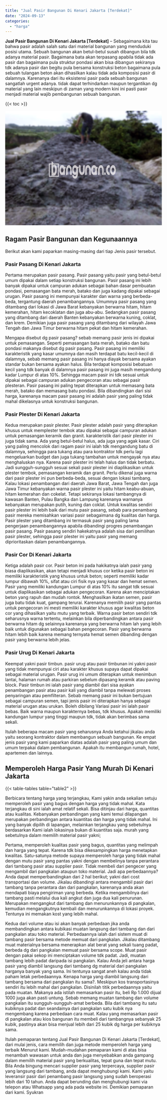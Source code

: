 ```yaml
---
title: "Jual Pasir Bangunan Di Kenari Jakarta [Terdekat]"
date: "2024-09-13"
categories: 
  - "harga"
---
```


**Jual Pasir Bangunan Di Kenari Jakarta \[Terdekat\]** – Sebagaimana kita tau bahwa pasir adalah salah satu dari material bangunan yang menduduki posisi utama. Sebuah bangunan akan betul-betul susah dibangun bila tdk adanya material pasir. Bagaimana bata akan terpasang apabila tidak ada pasir dan bagaimana pula struktur pondasi akan bisa dibangun sekiranya tdk adanya pasir dan begitu pula bersama konstruksi beton bagaimana pula sebuah tulangan beton akan dihasilkan kalau tidak ada komposisi pasir di dalamnya. Karenanya dari itu eksistensi pasir pada sebuah bangunan sangatlah urgent adanya. tidak dapat terhindarkan maupun tergantikan dg material yang lain meskipun di zaman yang modern kini ini pasti pasir menjadi material wajib pembangunan sebuah bangunan.

{{< toc >}}

![Jual Pasir Bangunan Di Kenari Jakarta [Terdekat]](/images/jual-pasir-bangunan-18.png)

## Ragam Pasir Bangunan dan Kegunaannya

Berikut akan kami paparkan masing-masing dari tiap Jenis pasir tersebut.

### Pasir Pasang Di Kenari Jakarta

Pertama merupakan pasir pasang. Pasir pasang yaitu pasir yang betul-betul umum dipakai dalam setiap konstruksi bangunan. Pasir pasang ini lebih banyak dipakai untuk campuran adukan sebagai bahan dasar pembuatan pondasi, pemasangan bata merah, batako dan juga kadang dipakai sebagai urugan. Pasir pasang ini mempunyai karakter dan warna yang berbeda-beda, tergantung daerah penambangannya. Umumnya pasir pasang yang ditambang dari lokasi di Jawa Barat kebanyakan berwarna hitam, hitam kemerahan, hitam kecoklatan dan juga abu-abu. Sedangkan pasir pasang yang ditambang dari daerah Banten kebanyakan berwarna kuning, coklat, dan krem. Demikian juga pasir pasang yang ditambang dari wilayah Jawa Tengah dan Jawa Timur berwarna hitam pekat dan hitam kemerahan.

Mengapa disebut dg pasir pasang? sebab memang pasir jenis ini dipakai untuk pemasangan. Seperti pemasangan bata merah, batako dan batu pondasi makanya disebut dg pasir pasang. Pasir pasang ini memiliki karakteristik yang kasar umumnya dan masih terdapat batu kecil-kecil di dalamnya, sebab memang pasir pasang ini hanya diayak bersama ayakan standar bukan bersama ayakan halus. Bila terdapat komposisi bebatuan kecil yang tdk banyak di dalamnya pasir pasang ini juga masih mengandung kadar Lumpur di atas 10%. Sehingga macam pasir ini tdk sesuai untuk dipakai sebagai campuran adukan pengecoran atau sebagai pasir plesteran. Pasir pasang ini paling tepat diterapkan untuk memasang bata merah, batako dan memasang batu pondasi. Bila dibandingkan dari sisi harga, karenanya macam pasir pasang ini adalah pasir yang paling tidak mahal dikelasnya untuk konstruksi bangunan.

### Pasir Plester Di Kenari Jakarta

Kedua merupakan pasir plester. Pasir plester adalah pasir yang diterapkan khusus untuk memplester tembok atau dipakai sebagai campuran adukan untuk pemasangan keramik dan granit. karakteristik dari pasir plester ini juga tidak sama. Ada yang betul-betul halus, ada juga yang agak kasar. Ciri yang paling mencolok dari ragam pasir ini ialah tdk mengandung batu di dalamnya, sehingga para tukang atau para kontraktor tdk perlu lagi mengeluarkan budget dan juga tukang tambahan untuk mengayak nya atau menghaluskan nya. Karena pasir plester ini telah halus dan tidak berbatu. Jadi sungguh-sungguh sesuai sekali pasir plester ini diaplikasikan untuk plester tembok, pemasangan keramik dan granit. Perlu dikenal juga warna dari pasir plester ini pun berbeda-beda, sesuai dengan lokasi tambang. Kalau lokasi penambangan dari daerah Jawa Barat, Jawa Tengah dan juga Jawa Timur kebanyakan warna pasir plester ini yaitu hitam keabu-abuan, hitam kemerahan dan cokelat. Tetapi sekiranya lokasi tambangnya di kawasan Banten, Pulau Bangka dan Lampung karenanya warnanya kebanyakan merupakan putih, kuning dan coklat. Untuk kwalitas sendiri pasir plester ini lebih baik dari mutu pasir pasang, sebab para penambang pasir mereka memisahkan variasi pasir sebagaimana dg kualitas dan harga. Pasir plester yang ditambang ini termasuk pasir yang paling lama pengerjaan penambangannya apabila dibandingi progres penambangan pasir pasang. Pasir pasang sendiri hakekatnya adalah sisa dari pemilihan pasir plester, sehingga pasir plester ini yaitu pasir yang memang diprioritaskan dalam penambangannya.

### Pasir Cor Di Kenari Jakarta

Ketiga adalah pasir cor. Pasir beton ini pada hakikatnya ialah pasir yang biasa diaplikasikan, akan tetapi menjadi khusus cor ketika pasir beton ini memiliki karakteristik yang khusus untuk beton; seperti memiliki kadar lumpur dibawah 10%, sifat atau ciri fisik nya yang kasar dan hemat semen. Pasir yang memiliki kandungan Lumpur di atas 10% itu sangat tdk sesuai untuk diaplikasikan sebagai adukan pengecoran. Karena akan menciptakan beton yang rapuh dan mudah rontok. Menghasilkan ikatan semen, pasir juga batu tidak kuat, gampang terurai. Karenanya memilih pasir yang pantas untuk pengecoran ini mesti memiliki karakter khusus agar kwalitas beton cor yang dihasilkan yaitu mutu yang terbaik. Warna pasir beton sendiri tdk seharusnya warna tertentu, melainkan bila diperbandingkan antara pasir berwarna hitam dg selainnya karenanya yang berwarna hitam lah yang lebih baik untuk digunakan sebagai bahan pengecoran. Pasir yang berwarna hitam lebih baik karena memang ternyata hemat semen dibanding dengan pasir yang berwarna lebih jelas.

### Pasir Urug Di Kenari Jakarta

Keempat yakni pasir timbun. pasir urug atau pasir timbunan ini yakni pasir yang tidak mempunyai ciri atau karakter khusus supaya dapat dipakai sebagai material urugan. Pasir urug ini umum diterapkan untuk menimbun lantai, halaman rumah atau parkiran sebelum dipasang keramik atau paving block. Pasir timbun ini ialah pasir yang diambil dari sisa ayakan penambangan pasir atau pasir kali yang diambil tanpa melewati proses penyaringan atau pemfilteran. Sebab memang pasir ini bukan bertujuan sebagai campuran semen, tapi jenis pasir ini diterapkan hanya sebagai material urugan atau urukan. Boleh dibilang Variasi pasir ini ialah pasir bebas. Baik warna maupun karakternya bebas, tdk khusus. Apakah memiliki kandungan lumpur yang tinggi maupun tdk, tidak akan berimbas sama sekali.

Itulah beberapa macam pasir yang seharusnya Anda ketahui jikalau anda yaitu seorang kontraktor dalam membangun sebuah bangunan. Ke empat jenis pasir yang kami paparkan diatas adalah pasir yang paling umum dan umum terpakai dalam pembangunan. Apakah itu membangun rumah, hotel, apartemen dan lainnya.

## Memperoleh Harga Pasir Yang Murah Di Kenari Jakarta

{{< table-tables table="table2" >}}

Berbicara tentang harga yang terjangkau, Kami yakin anda sekalian setuju memperoleh pasir yang bagus dengan harga yang tidak mahal. Kata terjangkau di sini ialah amat relatif sekali. Bisa ditinjau dari harga, quantitas atau kualitas. Kebanyakan perbandingan yang kami temui dilapangan merupakan perbandingan antara kuantitas dan harga yang tidak mahal. Ini yang banyak dipilih di lapangan, melainkan terjangkau yang sebetulnya berdasarkan Kami ialah lokasinya bukan di kuantitas saja. murah yang sebetulnya dalam memilih material pasir yakni;

Pertama, memperoleh kualitas pasir yang bagus, quantitas yang melimpah dan harga yang tepat. Karena tdk bisa dikesampingkan harga menetapkan kwalitas. Satu-satunya metode supaya memperoleh harga yang tidak mahal dengan mutu pasir yang pantas yakni dengan membelinya tanpa perantara dari tambang pasir atau supplier pasir. Tidak membeli dari pengecer yang mengambil dari pangkalan ataupun toko material. Jadi apa perbedaannya? Anda dapat memperbandingkan dari 2 hal berikut; yakni dari cost transportasi dan volume. Jikalau dibandingi antara mengambil pasir dari tambang tanpa perantara dan dari pangkalan, karenanya anda akan mendapati biaya pengiriman yang berbeda. Ketika mengambilnya dari tambang pasti melalui dua kali angkut dan juga dua kali penurunan. Merupakan mengangkut dari tambang dan menurunkannya di pangkalan, kemudian mengangkutnya kembali dan menurunkannya di lokasi proyek. Tentunya ini memakan kost yang lebih mahal.

Kedua dari volume atau isi akan banyak perbedaan jika anda membandingkan antara kubikasi muatan langsung dari tambang dan dari pangkalan atau toko material. Perbedaannya ialah dari sistem muat di tambang pasir bersama metode memuat dari pangkalan. Jikalau ditambang muat materialnya bersama menerapkan alat berat yang sekali tuang padat, berbeda dg dari pangkalan memuat pasir bersama scope. Muat pasir dengan pakai sekop ini menciptakan volume tdk padat. Jadi, muatan tambang lebih padat daripada isi pangkalan. Kalau Anda jeli antara harga pasir yang diambil langsung dari tambang dg material dari pangkalan harganya banyak yang sama. Ini tentunya sangat aneh kalau anda tidak paham letak perbedaannya. Kenapa harga yang diambil langsung dari tambang bersama dari pangkalan itu sama?. Meskipun kos transportasinya sendiri itu lebih mahal dari pangkalan. Disinilah titik perbedaannya yaitu pada muatan. Makanya ada istilah memasarkan pasir itu, beli Rp 1.000 dijual 1000 juga akan pasti untung. Sebab memang muatan tambang dan volume pangkalan itu sungguh-sungguh-amat berbeda. Bila dari tambang itu satu kubiknya padat dan seandainya dari pangkalan satu kubik nya mengembang karena perbedaan cara muat. Kalau yang memasarkan pasir di pangkalan atau kios bangunan itu membeli dari tambangnya sebanyak 25 kubik, pastinya akan bisa menjual lebih dari 25 kubik dg harga per kubiknya sama.

Itulah pemaparan tentang Jual Pasir Bangunan Di Kenari Jakarta \[Terdekat\], dari mulai jenis, cara memilih dan juga metode memperoleh harga yang terbaik Menurut kami. Mudah-mudahan pemaparan kami di atas bisa menambah wawasan untuk anda dan juga menyebabkan anda gampang dalam memilih material pasir yang berkualitas, tepat guna dan tepat mutu. Bila Anda bingung mencari supplier pasir yang terpercaya, supplier pasir yang langsung dari tambang, anda dapat menghubungi kami. Kami yaitu leveransir pasir dari penambang pasir langsung yang sudah beroperasi lebih dari 10 tahun. Anda dapat berunding dan menghubungi kami via telepon atau Whatsapp yang ada pada website ini. Demikian pemaparan dari kami. Syukran

